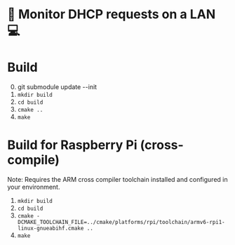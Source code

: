 # 👀 Monitor DHCP requests on a LAN 💻

# Build

0. git submodule update --init
1. `mkdir build`
2. `cd build`
3. `cmake ..`
4. `make`

# Build for Raspberry Pi (cross-compile)
Note: Requires the ARM cross compiler toolchain installed and configured in your environment.

1. `mkdir build`
2. `cd build`
3. `cmake -DCMAKE_TOOLCHAIN_FILE=../cmake/platforms/rpi/toolchain/armv6-rpi1-linux-gnueabihf.cmake ..`
4. `make`
